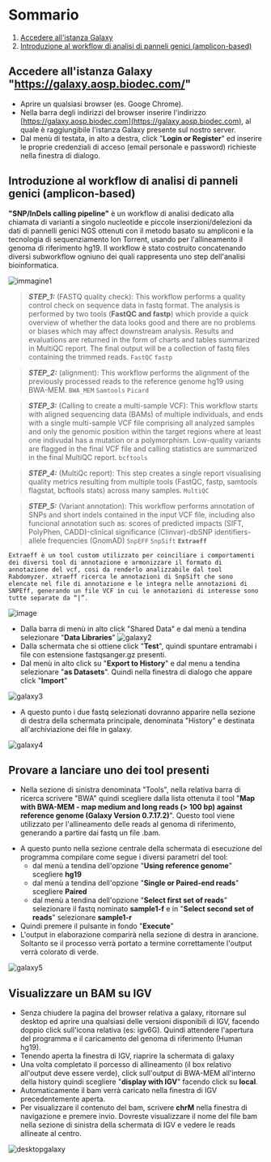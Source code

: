 # Sommario
1. [Accedere all'istanza Galaxy](#accesso)
2. [Introduzione al workflow di analisi di panneli genici (amplicon-based)](#introduzione)



## Accedere all'istanza Galaxy "https://galaxy.aosp.biodec.com/" <a name="accesso"></a>
* Aprire un qualsiasi browser (es. Googe Chrome).
* Nella barra degli indirizzi del browser inserire l'indirizzo  [https://galaxy.aosp.biodec.com](https://galaxy.aosp.biodec.com), al quale è raggiungibile l'istanza Galaxy presente sul nostro server.
* Dal menù di testata, in alto a destra, click "**Login or Register**" ed inserire le proprie credenziali di acceso (email personale e password) richieste nella finestra di dialogo.

## Introduzione al workflow di analisi di panneli genici (amplicon-based) <a name="introduzione"></a>
**"SNP/InDels calling pipeline"** è un workflow di analisi dedicato alla chiamata di varianti a singolo nucleotide e piccole inserzioni/delezioni da dati di pannelli genici NGS ottenuti con il metodo basato su ampliconi e la tecnologia di sequenziamento Ion Torrent, usando per l'allineamento il genoma di riferimento hg19.
Il workflow è stato costruito concatenando diversi subworkflow ogniuno dei quali rappresenta uno step dell'analisi bioinformatica.

![immagine1](https://user-images.githubusercontent.com/89908049/151352349-5f94dca7-ed97-48e9-98dd-8762a2670f71.png)

> **_STEP_1:_** (FASTQ quality check): This workflow performs a quality control check on sequence data in fastq format. The analysis is performed by two tools (__FastQC and fastp__) which provide a quick overview of whether the data looks good and there are no problems or biases which may affect downstream analysis. Results and evaluations are returned in the form of charts and tables summarized in MultiQC report. 
The final output will be a collection of fastq files containing the trimmed reads.
`FastQC` `fastp`

> **_STEP_2:_** (alignment): This workflow performs the alignment of the previously processed reads to the reference genome hg19 using BWA-MEM.
`BWA_MEM` `Samtools` `Picard`

> **_STEP_3:_** (Calling to create a multi-sample VCF): This workflow starts with aligned sequencing data (BAMs) of multiple individuals, and ends with a single multi-sample VCF file comprising all analyzed samples and only the genomic position within the target regions where at least one indivudal has a mutation or a polymorphism. Low-quality variants are flagged in the final VCF file and calling statistics are summarized in the final MultiQC report.
`bcftools`

> **_STEP_4:_** (MultiQc report): This step creates a single report visualising quality metrics resulting from multiple tools (FastQC, fastp, samtools flagstat, bcftools stats) across many samples.
> `MultiQC`

> **_STEP_5:_** (Variant annotation): This workflow performs annotation of SNPs and short indels contained in the input VCF file, including also funcional annotation such as: scores of predicted impacts (SIFT, PolyPhen, CADD)-clinical significance (Clinvar)-dbSNP identifiers-allele frequencies (GnomAD)
`SnpEFF` `SnpSift` **`Extraeff`**

```
Extraeff è un tool custom utilizzato per coinciliare i comportamenti dei diversi tool di annotazione e armonizzare il formato di annotazione del vcf, cosi da renderlo analizzabile dal tool Rabdomyzer. xtraeff ricerca le annotazioni di SnpSift che sono elencate nel file di annotazione e le integra nelle annotazioni di SNPEff, generando un file VCF in cui le annotazioni di interesse sono tutte separate da “|”.
```

![image](/uploads/897c55090bfde68a1d126993d58df9d3/image.png)



* Dalla barra di menù in alto click "Shared Data" e dal menù a tendina selezionare "**Data Libraries**"
![galaxy2](https://user-images.githubusercontent.com/89908049/146207844-ae8a9b61-c045-4c3d-959e-4edc9b1c9f8f.png)
* Dalla schermata che si ottiene click "**Test**", quindi spuntare entramabi i file con estensione fastqsanger.gz presenti.
* Dal menù in alto click su "**Export to History**" e dal menu a tendina selezionare "**as Datasets**". Quindi nella finestra di dialogo che appare click "**Import**"

![galaxy3](https://user-images.githubusercontent.com/89908049/146209498-37cb6d11-b8b0-4b7d-b52d-e8b3bf5deea6.png)

* A questo punto i due fastq selezionati dovranno apparire  nella sezione di destra della schermata principale, denominata "History" e destinata all'archiviazione dei file in galaxy.

![galaxy4](https://user-images.githubusercontent.com/89908049/146211223-bd1094cf-73e5-4864-8ed2-8fad9bbe4dbb.png)

## Provare a lanciare uno dei tool presenti
* Nella sezione di sinistra denominata "Tools", nella relativa barra di ricerca scrivere "BWA" quindi scegliere dalla lista ottenuta il tool "**Map with BWA-MEM - map medium and long reads (> 100 bp) against reference genome (Galaxy Version 0.7.17.2)**". Questo tool viene utilizzato per l'allineamento delle reads al genoma di riferimento, generando a partire dai fastq un file .bam.
- A questo punto nella sezione centrale della schermata di esecuzione del programma compilare come segue i diversi parametri del tool:
  - dal menù a tendina dell'opzione "**Using reference genome**" scegliere **hg19**
  - dal menù a tendina dell'opzione "**Single or Paired-end reads**" scegliere **Paired**
  - dal menù a tendina dell'opzione "**Select first set of reads**" selezionare il fastq nominato **sample1-f** e in "**Select second set of reads**" selezionare **sample1-r**
 - Quindi premere il pulsante in fondo "**Execute**"
 - L'output in elaborazione comparirà nella sezione di destra in arancione. Soltanto se il processo verrà portato a termine correttamente l'output verrà colorato di verde.

![galaxy5](https://user-images.githubusercontent.com/89908049/146215847-b8bc8b14-904e-4d70-b0bd-e67584c43952.png)

## Visualizzare un BAM su IGV
* Senza chiudere la pagina del browser relativa a galaxy, ritornare sul desktop ed aprire una qualsiasi delle versioni disponibili di IGV, facendo doppio click sull'icona relativa (es: igv6G). Quindi attendere l'apertura del programma e il caricamento del genoma di riferimento (Human hg19).
* Tenendo aperta la finestra di IGV, riaprire la schermata di galaxy
* Una volta completato il porcesso di allineamento (il box relativo all'output deve essere verde), click sull'output di BWA-MEM all'interno della history quindi scegliere "**display with IGV**" facendo click su **local**.
* Automaticamente il bam verrà caricato nella finestra di IGV precedentemente aperta.
* Per visualizzare il contenuto del bam, scrivere **chrM** nella finestra di navigazione e premere invio.
Dovreste visualizzare il nome del file bam nella sezione di sinistra della schermata di IGV e vedere le reads allineate al centro.

![desktopgalaxy](https://user-images.githubusercontent.com/89908049/146219184-bdff24a1-1dd7-498f-be41-5746f6748c53.png "output atteso")
